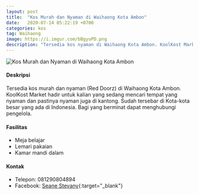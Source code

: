 ```yaml
---
layout: post
title:  "Kos Murah dan Nyaman di Waihaong Kota Ambon"
date:   2020-07-14 05:22:19 +0700
categories: kos
tag: Waihaong
image: https://i.imgur.com/bBgyuPD.png
description: "Tersedia kos nyaman di Waihaong Kota Ambon. KoolKost Market hadir untuk kalian yang sedang mencari tempat yang nyaman dan pastinya nyaman juga di kantong. Sudah tersebar di Kota-kota besar yang ada di Indonesia. Bagi yang berminat dapat menghubungi pengelola."
---
```


<div class="mb-4">
<image src="https://i.imgur.com/bBgyuPD.png" alt="Kos Murah dan Nyaman di Waihaong Kota Ambon" class="img-fluid" />
</div>

#### Deskripsi
Tersedia kos murah dan nyaman (Red Doorz) di Waihaong Kota Ambon. KoolKost Market hadir untuk kalian yang sedang mencari tempat yang nyaman dan pastinya nyaman juga di kantong. Sudah tersebar di Kota-kota besar yang ada di Indonesia. Bagi yang berminat dapat menghubungi pengelola.

#### Fasilitas
- Meja belajar
- Lemari pakaian
- Kamar mandi dalam

#### Kontak
- Telepon: 081290804894
- Facebook: [Seane Stevany](https://www.facebook.com/profile.php?id=100009503041037 "Seane Stevany"){:target="_blank"}